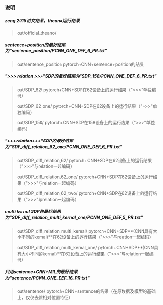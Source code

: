### 说明

##### zeng 2015论文结果，theano运行结果
> out/official_theano/

##### sentence+position的最好结果为"sentence_position/PCNN_ONE_DEF_6_PR.txt"
> out/sentence_position
> pytorch+CNN+sentence+position的结果

##### ">>> relation >>>"SDP的最好结果为"SDP_158/PCNN_ONE_DEF_6_PR.txt"
> out/SDP_62/
> pytorch+CNN+SDP在62设备上的运行结果（">>>"单独编码）
>
> out/SDP_62_one/
> pytorch+CNN+SDP在62设备上的运行结果（">>>"单独编码）
>
> out/SDP_158/
> pytorch+CNN+SDP在158设备上的运行结果（">>>"单独编码）

##### ">>>relation>>>"SDP的最好结果为"SDP_diff_relation_62_one/PCNN_ONE_DEF_6_PR.txt"
> out/SDP_diff_relation_62/
> pytorch+CNN+SDP在62设备上的运行结果（">>>"与relation一起编码）
>
> out/SDP_diff_relation_62_one/
> pytorch+CNN+SDP在62设备上的运行结果（">>>"与relation一起编码）
> 
> out/SDP_diff_relation_62_two/
> pytorch+CNN+SDP在62设备上的运行结果（">>>"与relation一起编码）

##### multi kernal SDP的最好结果为"SDP_diff_relation_multi_kernal_one/PCNN_ONE_DEF_5_PR.txt"
> out/SDP_diff_relation_multi_kernal/
> pytorch+CNN+SDP**(CNN具有大小不同的kernal)**在62设备上的运行结果（">>>"与relation一起编码）
>
> out/SDP_diff_relation_multi_kernal_one/
> pytorch+CNN+SDP**(CNN具有大小不同的kernal)**在62设备上的运行结果（">>>"与relation一起编码）

##### 只用sentence+CNN+MIL的最好结果为"sentence/PCNN_ONE_DEF_16_PR.txt"
> out/sentence/
> pytorch+CNN+sentence的结果（在原数据及模型的基础上，仅仅去除相对位置特征）
